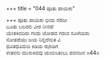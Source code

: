 +++
title = "044 ಪೂತು ಪಾಯಿಕು"

+++
ಪೂತು ಪಾಯಿಕು ಭೀಮ ನೆರೆದೀ  
ಬೂತು ಬಲದಲಿ ವೀರ ನೀನಹೆ  
ಯೇತಕಿವದಿರು ಗಂಡು ಜೋಹದ ಗರುವ ಸೂಳೆಯರು  
ಸೋತಡೆಯು ಜಯ ನಿನ್ನದೆನುತ ವಿ  
ಧೂತಧೂಮದಿ ಕಿಡಿಯ ಝಾಡಿಗ  
ಳೀತನನು ಮುಸುಕಿದವು ಚುಂಬಿಸಿತಂಬು ಪವನಜನ     ॥44॥